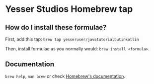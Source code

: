 # Yesser Studios Homebrew tap

## How do I install these formulae?

First, add this tap:
```brew tap yesseruser/javatutorialbutinkotlin```

Then, install formulae as you normally would:
```brew install <formula>```.

## Documentation

`brew help`, `man brew` or check [Homebrew's documentation](https://docs.brew.sh).
